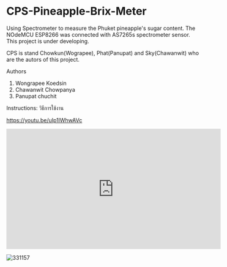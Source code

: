 # CPS-Pineapple-Brix-Meter
Using Spectrometer to measure the Phuket pineapple's sugar content.
The NOdeMCU ESP8266 was connected with AS7265s spectrometer sensor.
This project is under developing.

CPS is stand Chowkun(Wograpee), Phat(Panupat)  and Sky(Chawanwit) who are the autors of this project.

Authors
1. Wongrapee Koedsin
2. Chawanwit Chowpanya
3. Panupat chuchit

Instructions:
วิธีการใช้งาน

https://youtu.be/uIp1lWhwAVc

<iframe width="560" height="315" src="https://www.youtube.com/embed/uIp1lWhwAVc" title="YouTube video player" frameborder="0" allow="accelerometer; autoplay; clipboard-write; encrypted-media; gyroscope; picture-in-picture" allowfullscreen></iframe>

![331157](https://user-images.githubusercontent.com/109229453/179034985-478fb0a2-0d1e-4b65-9a3d-3aa62549a5e4.jpg)
